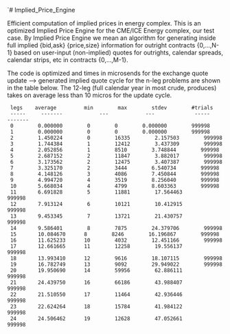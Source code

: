 `# Implied_Price_Engine

Efficient computation of implied prices in energy complex. This is an
optimized Implied Price Engine for the CME/ICE Energy complex, our
test case. By Implied Price Engine we mean an algorithm for generating
inside full implied {bid,ask} {price,size} information for outright
contracts {0,...,N-1} based on user-input (non-implied) quotes for
outrights, calendar spreads, calendar strips, etc in contracts
{0,...,M-1}. 

The code is optimized and times in microsends for the exchange quote update --> generated implied quote cycle for the n-leg problems are shown in the table below. The 12-leg (full calendar year in most crude, produces) takes on average less than 10 micros for the update cycle.

```
 legs    average         min        max        stdev        #trials
 -----     -------            ---            ---             -----         -------
 0        0.000000        0        0        0.000000        999998
 1        0.000000        0        0        0.000000        999998
 2        1.450224        0        16335        2.157503        999998
 3        1.744384        1        12412        3.437309        999998
 4        2.052856        1        8510        3.748844        999998
 5        2.687152        2        11847        3.882017        999998
 6        3.173562        2        12475        3.407387        999998
 7        3.325170        2        3444        6.540734        999998
 8        4.148126        3        4086        7.450844        999998
 9        4.994720        4        3519        8.256040        999998
 10       5.668034        4        4799        8.603363        999998
 11       6.691828        5        11881        17.564463        999998
 12       7.913124        6        10121        10.412915        999998
 13       9.453345        7        13721        21.430757        999998
 14       9.586401        8        7875        24.379706        999998
 15       10.084670      8        8246        16.196867        999998
 16       11.625233      10        4032        12.451166        999998
 17       12.661665      11        12258        19.556137        999998
 18       13.993410      12        9616        18.107115        999998
 19       16.782749      13        9092        29.949022        999998
 20       19.950690      14        59956        62.886111        999998
 21       24.439750      16        66186        43.988407        999998
 22       21.510550      17        11464        42.936446        999998
 23       22.624264      18        15784        41.984122        999998
 24       24.506462      19        12628        47.052661        999998
```
